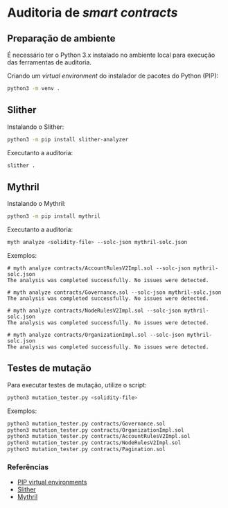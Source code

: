 # Auditoria de *smart contracts*

## Preparação de ambiente

É necessário ter o Python 3.x instalado no ambiente local para execução das ferramentas de auditoria.

Criando um *virtual environment* do instalador de pacotes do Python (PIP):
```bash
python3 -m venv .
```


## Slither

Instalando o Slither:
```bash
python3 -m pip install slither-analyzer
```

Executanto a auditoria:
```bash
slither .
```


## Mythril

Instalando o Mythril:
```bash
python3 -m pip install mythril
```

Executanto a auditoria:
```bash
myth analyze <solidity-file> --solc-json mythril-solc.json
```

Exemplos:
```
# myth analyze contracts/AccountRulesV2Impl.sol --solc-json mythril-solc.json
The analysis was completed successfully. No issues were detected.

# myth analyze contracts/Governance.sol --solc-json mythril-solc.json
The analysis was completed successfully. No issues were detected.

# myth analyze contracts/NodeRulesV2Impl.sol --solc-json mythril-solc.json
The analysis was completed successfully. No issues were detected.

# myth analyze contracts/OrganizationImpl.sol --solc-json mythril-solc.json
The analysis was completed successfully. No issues were detected.
```


## Testes de mutação

Para executar testes de mutação, utilize o script:
```bash
python3 mutation_tester.py <solidity-file>
```

Exemplos:
```bash
python3 mutation_tester.py contracts/Governance.sol
python3 mutation_tester.py contracts/OrganizationImpl.sol
python3 mutation_tester.py contracts/AccountRulesV2Impl.sol
python3 mutation_tester.py contracts/NodeRulesV2Impl.sol
python3 mutation_tester.py contracts/Pagination.sol
```


### Referências

- [PIP virtual environments](https://packaging.python.org/en/latest/tutorials/installing-packages/#creating-and-using-virtual-environments)
- [Slither](https://github.com/crytic/slither)
- [Mythril](https://github.com/ConsenSys/mythril)
